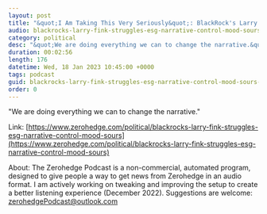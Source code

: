 ```yaml
---
layout: post
title: "&quot;I Am Taking This Very Seriously&quot;: BlackRock's Larry Fink Struggles With &quot;Demonized&quot; ESG Narrative"
audio: blackrocks-larry-fink-struggles-esg-narrative-control-mood-sours-0
category: political
desc: "&quot;We are doing everything we can to change the narrative.&quot;  "
duration: 00:02:56
length: 176
datetime: Wed, 18 Jan 2023 10:45:00 +0000
tags: podcast
guid: blackrocks-larry-fink-struggles-esg-narrative-control-mood-sours-0
order: 0
---
```

&quot;We are doing everything we can to change the narrative.&quot;  

Link: [https://www.zerohedge.com/political/blackrocks-larry-fink-struggles-esg-narrative-control-mood-sours](https://www.zerohedge.com/political/blackrocks-larry-fink-struggles-esg-narrative-control-mood-sours)

About: The Zerohedge Podcast is a non-commercial, automated program, designed to give people a way to get news from Zerohedge in an audio format.  I am actively working on tweaking and improving the setup to create a better listening experience (December 2022).  Suggestions are welcome: [zerohedgePodcast@outlook.com](mailto:zerohedgePodcast@outlook.com)